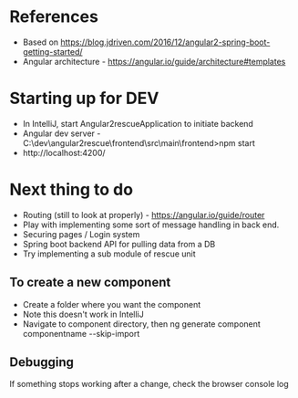 # References

* Based on https://blog.jdriven.com/2016/12/angular2-spring-boot-getting-started/
* Angular architecture - https://angular.io/guide/architecture#templates

# Starting up for DEV

* In IntelliJ, start Angular2rescueApplication to initiate backend
* Angular dev server - C:\dev\angular2rescue\frontend\src\main\frontend>npm start
* http://localhost:4200/

# Next thing to do

* Routing (still to look at properly) - https://angular.io/guide/router
* Play with implementing some sort of message handling in back end.
* Securing pages / Login system
* Spring boot backend API for pulling data from a DB
* Try implementing a sub module of rescue unit


## To create a new component

* Create a folder where you want the component
* Note this doesn't work in IntelliJ
* Navigate to component directory, then ng generate component componentname --skip-import

## Debugging

If something stops working after a change, check the browser console log
